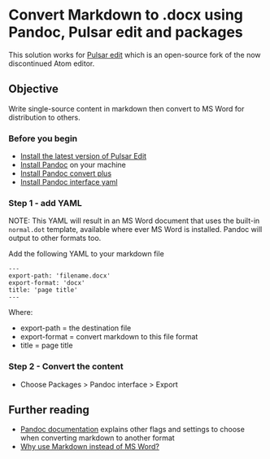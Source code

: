 # Convert Markdown to .docx using Pandoc, Pulsar edit and packages

This solution works for [Pulsar edit](https://pulsar-edit.dev) which is an open-source fork of the now discontinued Atom editor.

## Objective

Write single-source content in markdown then convert to MS Word for distribution to others.

### Before you begin

* [Install the latest version of Pulsar Edit](https://pulsar-edit.dev/download.html)
* [Install Pandoc](https://pandoc.org/) on your machine
* [Install Pandoc convert plus](https://web.pulsar-edit.dev/packages/pandoc-convert-plus)
* [Install Pandoc interface yaml](https://web.pulsar-edit.dev/packages/pandoc-interface-yaml)

### Step 1 - add YAML

NOTE: This YAML will result in an MS Word document that uses the built-in `normal.dot` template, available where ever MS Word is installed. Pandoc will output to other formats too.

Add the following YAML to your markdown file

```
---
export-path: 'filename.docx'
export-format: 'docx'
title: 'page title'
---
```

Where:
* export-path = the destination file
* export-format = convert markdown to this file format
* title = page title

### Step 2 - Convert the content

* Choose Packages > Pandoc interface > Export

## Further reading

* [Pandoc documentation](https://pandoc.org/MANUAL.html) explains other flags and settings to choose when converting markdown to another format
* [Why use Markdown instead of MS Word?](https://www.slashgear.com/776429/what-is-markdown-and-why-should-you-use-it-instead-of-microsoft-word/)
